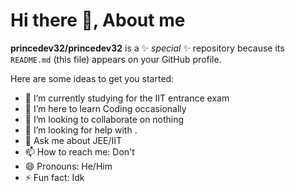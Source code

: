 # Hi there 👋, About me

**princedev32/princedev32** is a ✨ _special_ ✨ repository because its `README.md` (this file) appears on your GitHub profile.

Here are some ideas to get you started:

- 🔭 I’m currently studying for the IIT entrance exam
- 🌱 I’m here to learn Coding occasionally
- 👯 I’m looking to collaborate on nothing
- 🤔 I’m looking for help with .
- 💬 Ask me about JEE/IIT
- 📫 How to reach me: Don't
- 😄 Pronouns: He/Him
- ⚡ Fun fact: Idk
